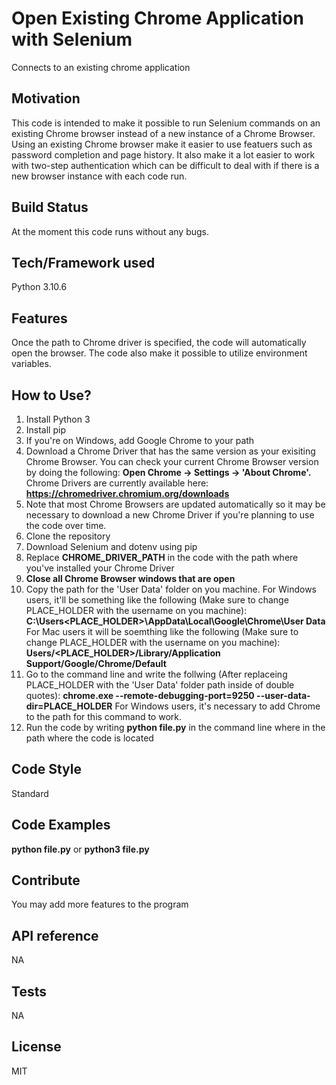 # Open Existing Chrome Application with Selenium
Connects to an existing chrome application

## Motivation
This code is intended to make it possible to run Selenium commands on an existing Chrome browser instead of a new instance of a Chrome Browser. Using an existing Chrome browser make it easier to use featuers such as password completion and page history. It also make it a lot easier to work with two-step authentication which can be difficult to deal with if there is a new browser instance with each code run. 

## Build Status
At the moment this code runs without any bugs.

## Tech/Framework used
Python 3.10.6 

## Features
Once the path to Chrome driver is specified, the code will automatically open the browser. The code also make it possible to utilize environment variables. 

## How to Use?
1. Install Python 3
2. Install pip
3. If you're on Windows, add Google Chrome to your path
4. Download a Chrome Driver that has the same version as your exisiting Chrome Browser. You can check your current Chrome Browser version by doing the following: **Open Chrome -> Settings -> 'About Chrome'.** Chrome Drivers are currently available here: **https://chromedriver.chromium.org/downloads** 
5. Note that most Chrome Browsers are updated automatically so it may be necessary to download a new Chrome Driver if you're planning to use the code over time.  
6. Clone the repository
7. Download Selenium and dotenv using pip
8. Replace **CHROME_DRIVER_PATH** in the code with the path where you've installed your Chrome Driver
9. **Close all Chrome Browser windows that are open**
10. Copy the path for the 'User Data' folder on you machine. For Windows users, it'll be something like the following (Make sure to change PLACE_HOLDER with the username on you machine): **C:\Users\<PLACE_HOLDER>\AppData\Local\Google\Chrome\User Data** For Mac users it will be soemthing like the following (Make sure to change PLACE_HOLDER with the username on you machine): **Users/<PLACE_HOLDER>/Library/Application Support/Google/Chrome/Default**
11. Go to the command line and write the follwing (After replaceing PLACE_HOLDER with the 'User Data' folder path inside of double quotes): **chrome.exe --remote-debugging-port=9250 --user-data-dir=PLACE_HOLDER** For Windows users, it's necessary to add Chrome to the path for this command to work.
12. Run the code by writing **python file.py** in the command line where in the path where the code is located

## Code Style
Standard

## Code Examples
**python file.py** or **python3 file.py**

## Contribute
You may add more features to the program

## API reference
NA

## Tests
NA

## License
MIT